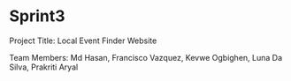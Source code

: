 # Sprint3


Project Title: Local Event Finder Website

Team Members: Md Hasan, Francisco Vazquez, Kevwe Ogbighen, Luna Da Silva, Prakriti Aryal     

